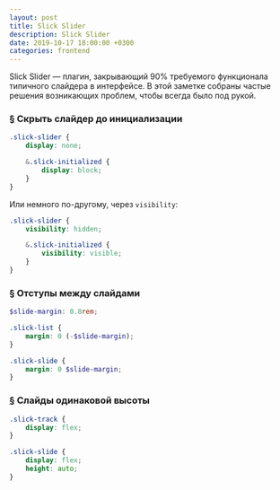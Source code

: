 ```yaml
---
layout: post
title: Slick Slider
description: Slick Slider
date: 2019-10-17 18:00:00 +0300
categories: frontend
---
```


<p>Slick Slider&nbsp;&mdash; плагин, закрывающий&nbsp;90% требуемого функционала типичного слайдера в&nbsp;интерфейсе. В&nbsp;этой заметке собраны частые решения возникающих проблем, чтобы всегда было под рукой.</p>

<h3 id="hide-slider"><a href="#hide-slider" class="post__anchor">§</a> Скрыть слайдер до&nbsp;инициализации</h3>

```scss
.slick-slider {
    display: none;

    &.slick-initialized {
        display: block;
    }
}
```

<p>Или немного по-другому, через <code class="code">visibility</code>:</p>

```scss
.slick-slider {
    visibility: hidden; 

    &.slick-initialized {
        visibility: visible;
    }
}
```

<h3 id="slides-margin"><a href="#slides-margin" class="post__anchor">§</a> Отступы между слайдами</h3>

```scss
$slide-margin: 0.8rem;

.slick-list {
    margin: 0 (-$slide-margin);
}

.slick-slide {
    margin: 0 $slide-margin;
}
```

<h3 id="equal-height-slides"><a href="#equal-height-slides" class="post__anchor">§</a> Слайды одинаковой высоты</h3>

```css
.slick-track {
    display: flex;
}

.slick-slide {
    display: flex;
    height: auto;
}
```